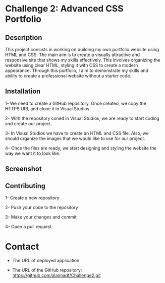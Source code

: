 # Challenge 2: Advanced CSS Portfolio

## Description

This project consists in working on building my own portfolio website using HTML and CSS. The main aim is to create a visually attractive and responsive site that shows my skills effectively. This involves organizing the website using clear HTML, styling it with CSS to create a modern appearance. Through this portfolio, I aim to demonstrate my skills and ability to create a professional website without a starter code. 

## Installation

1- We need to create a GitHub repository. Once created, we copy the HTTPS URL and clone it in Visual Studios. 

2- With the repository coned in Visual Studios, we are ready to start coding and create our project. 

3- In Visual Studios we have to create an HTML and CSS file. Also, we should organize the images that we would like to use for our project. 

4- Once the files are ready, we start designing and styling the website the way we want it to look like. 

## Screenshot


## Contributing

1- Create a new repository

2- Push your code to the repository 

3- Make your changes and commit

4- Open a pull request



# Contact

* The URL of deployed application


* The URL of the GitHub repository: https://github.com/alannadf/Challenge2.git




